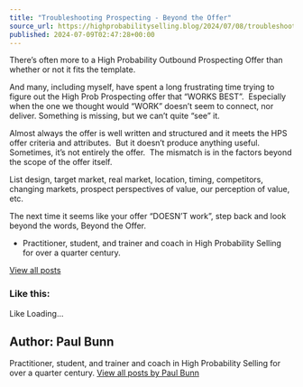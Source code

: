 ```yaml
---
title: "Troubleshooting Prospecting - Beyond the Offer"
source_url: https://highprobabilityselling.blog/2024/07/08/troubleshooting-prospecting-beyond-the-offer
published: 2024-07-09T02:47:28+00:00
---
```

There’s often more to a High Probability Outbound Prospecting Offer than whether or not it fits the template.  


And many, including myself, have spent a long frustrating time trying to figure out the High Prob Prospecting offer that “WORKS BEST”.  Especially when the one we thought would “WORK” doesn’t seem to connect, nor deliver. Something is missing, but we can’t quite “see” it.


Almost always the offer is well written and structured and it meets the HPS offer criteria and attributes.  But it doesn’t produce anything useful.  Sometimes, it’s not entirely the offer.  The mismatch is in the factors beyond the scope of the offer itself. 


List design, target market, real market, location, timing, competitors, changing markets, prospect perspectives of value, our perception of value, etc.


The next time it seems like your offer “DOESN’T work”, step back and look beyond the words, Beyond the Offer.  






* Practitioner, student, and trainer and coach in High Probability Selling for over a quarter century. 



[View all posts](https://highprobabilityselling.blog/author/paulbunnhps/ "View all posts")






### Like this:

Like Loading...




Author: Paul Bunn
-----------------



 Practitioner, student, and trainer and coach in High Probability Selling for over a quarter century. [View all posts by Paul Bunn](https://highprobabilityselling.blog/author/paulbunnhps/)
